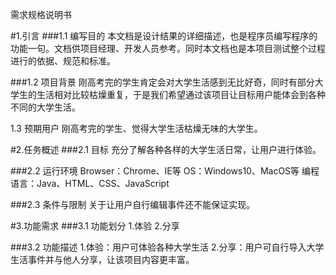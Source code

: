 需求规格说明书

#1.引言
###1.1 编写目的
本文档是设计结果的详细描述，也是程序员编写程序的功能一句。文档供项目经理、开发人员参考。同时本文档也是本项目测试整个过程进行的依据、规范和标准。

###1.2 项目背景
刚高考完的学生肯定会对大学生活感到无比好奇，同时有部分大学生的生活相对比较枯燥重复，于是我们希望通过该项目让目标用户能体会到各种不同的大学生活。

1.3 预期用户
刚高考完的学生、觉得大学生活枯燥无味的大学生。

#2.任务概述
###2.1 目标
充分了解各种各样的大学生活日常，让用户进行体验。

###2.2 运行环境
Browser：Chrome、IE等
OS：Windows10、MacOS等
编程语言：Java、HTML、CSS、JavaScript

###2.3 条件与限制
关于让用户自行编辑事件还不能保证实现。

#3.功能需求
###3.1 功能划分
1.体验
2.分享

###3.2 功能描述
1.体验：用户可体验各种大学生活
2.分享：用户可自行导入大学生活事件并与他人分享，让该项目内容更丰富。









